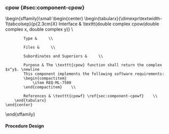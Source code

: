 ### cpow  {#sec:component-cpow}

\begin{sffamily}\small
	\begin{center}
		\begin{tabularx}{\dimexpr\textwidth-1\tabcolsep}{p{2.3cm}X}
			Interface       & \texttt{double complex cpow(double complex x, double complex y)} \\ 
			
			Type &     \\ 
			
			Files &     \\ 
			
			Subordinates and Superiors &     \\ 
			
			Purpose & The \texttt{cpow} function shall return the complex $x^y$. \newline
			This component implements the following software requirements:
			\begin{compactitem}
				\item REQ-ML-7500
			\end{compactitem}    \\ 
			
			References & \texttt{cpowf} \ref{sec:component-cpowf}    \\ 
		\end{tabularx}
	\end{center}
\end{sffamily}

#### Procedure Design
